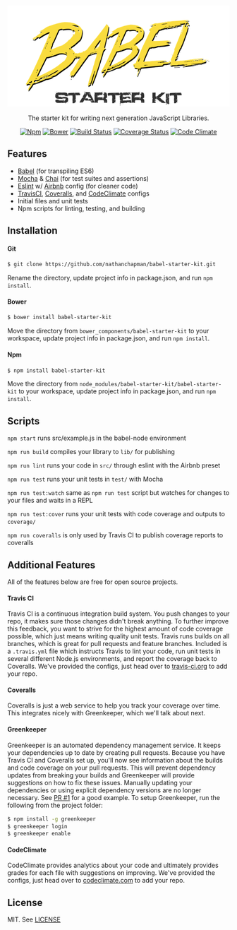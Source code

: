 <p align="center">
  <img alt="babel-starter-kit" src="logo.png" width="546">
</p>

<p align="center">
  The starter kit for writing next generation JavaScript Libraries.
</p>

<p align="center">
  <a href="https://www.npmjs.com/package/babel-starter-kit"><img alt="Npm" src="https://img.shields.io/npm/v/babel-starter-kit.svg"></a>
  <a href="https://github.com/nathanchapman/babel-starter-kit/releases"><img alt="Bower" src="https://img.shields.io/bower/v/babel-starter-kit.svg"></a>
  <a href="https://travis-ci.org/nathanchapman/babel-starter-kit"><img alt="Build Status" src="https://travis-ci.org/nathanchapman/babel-starter-kit.svg?branch=master"></a>
  <a href="https://coveralls.io/github/nathanchapman/babel-starter-kit?branch=master"><img alt="Coverage Status" src="https://coveralls.io/repos/github/nathanchapman/babel-starter-kit/badge.svg?branch=master"></a>
  <a href="https://codeclimate.com/github/nathanchapman/babel-starter-kit"><img alt="Code Climate" src="https://codeclimate.com/github/nathanchapman/babel-starter-kit/badges/gpa.svg"></a>
</p>

## Features

* [Babel](https://babeljs.io/) (for transpiling ES6)
* [Mocha](https://mochajs.org/) & [Chai](http://chaijs.com/) (for test suites and assertions)
* [Eslint](http://eslint.org/) w/ [Airbnb](https://github.com/airbnb/javascript) config (for cleaner code)
* [TravisCI](https://travis-ci.org/), [Coveralls](https://coveralls.io/), and [CodeClimate](https://codeclimate.com) configs
* Initial files and unit tests
* Npm scripts for linting, testing, and building

## Installation
#### Git
```sh
$ git clone https://github.com/nathanchapman/babel-starter-kit.git
```
Rename the directory, update project info in package.json, and run `npm install`.

#### Bower
```sh
$ bower install babel-starter-kit
```
Move the directory from `bower_components/babel-starter-kit` to your workspace, update project info in package.json, and run `npm install`.

#### Npm
```sh
$ npm install babel-starter-kit
```
Move the directory from `node_modules/babel-starter-kit/babel-starter-kit` to your workspace, update project info in package.json, and run `npm install`.

## Scripts
`npm start` runs src/example.js in the babel-node environment

`npm run build` compiles your library to `lib/` for publishing

`npm run lint` runs your code in `src/` through eslint with the Airbnb preset

`npm run test` runs your unit tests in `test/` with Mocha

`npm run test:watch` same as `npm run test` script but watches for changes to your files and waits in a REPL

`npm run test:cover` runs your unit tests with code coverage and outputs to `coverage/`

`npm run coveralls` is only used by Travis CI to publish coverage reports to coveralls

## Additional Features
All of the features below are free for open source projects.

#### Travis CI
Travis CI is a continuous integration build system. You push changes to your repo, it makes sure those changes didn't break anything. To further improve this feedback, you want to strive for the highest amount of code coverage possible, which just means writing quality unit tests. Travis runs builds on all branches, which is great for pull requests and feature branches. Included is a `.travis.yml` file which instructs Travis to lint your code, run unit tests in several different Node.js environments, and report the coverage back to Coveralls.
We've provided the configs, just head over to [travis-ci.org](http://travis-ci.org) to add your repo.

#### Coveralls
Coveralls is just a web service to help you track your coverage over time. This integrates nicely with Greenkeeper, which we'll talk about next.

#### Greenkeeper
Greenkeeper is an automated dependency management service. It keeps your dependencies up to date by creating pull requests. Because you have Travis CI and Coveralls set up, you'll now see information about the builds and code coverage on your pull requests. This will prevent dependency updates from breaking your builds and Greenkeeper will provide suggestions on how to fix these issues. Manually updating your dependencies or using explicit dependency versions are no longer necessary. See [PR #1](https://github.com/nathanchapman/babel-starter-kit/pull/1) for a good example.
To setup Greenkeeper, run the following from the project folder:
```sh
$ npm install -g greenkeeper
$ greenkeeper login
$ greenkeeper enable
```

#### CodeClimate
CodeClimate provides analytics about your code and ultimately provides grades for each file with suggestions on improving. We've provided the configs, just head over to [codeclimate.com](http://codeclimate.com) to add your repo.

## License
MIT. See [LICENSE](LICENSE)
